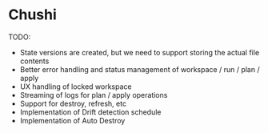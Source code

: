 # Chushi 

TODO: 
- State versions are created, but we need to support storing the actual file contents
- Better error handling and status management of workspace / run / plan / apply
- UX handling of locked workspace
- Streaming of logs for plan / apply operations
- Support for destroy, refresh, etc
- Implementation of Drift detection schedule
- Implementation of Auto Destroy
